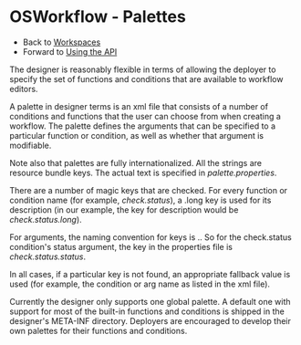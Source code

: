 # OSWorkflow - Palettes

* Back to [Workspaces](workspaces.md)
* Forward to [Using the API](using_the_api.md)

The designer is reasonably flexible in terms of allowing the deployer to specify the set of functions and conditions that are available to workflow editors.

A palette in designer terms is an xml file that consists of a number of conditions and functions that the user can choose from when creating a workflow. The palette defines the arguments that can be specified to a particular function or condition, as well as whether that argument is modifiable.

Note also that palettes are fully internationalized. All the strings are resource bundle keys. The actual text is specified in *palette.properties*.

There are a number of magic keys that are checked. For every function or condition name (for example, *check.status*), a .long key is used for its description (in our example, the key for description would be *check.status.long*).

For arguments, the naming convention for keys is <element name>.<arg name>. So for the check.status condition's status argument, the key in the properties file is *check.status.status*.

In all cases, if a particular key is not found, an appropriate fallback value is used (for example, the condition or arg name as listed in the xml file).

Currently the designer only supports one global palette. A default one with support for most of the built-in functions and conditions is shipped in the designer's META-INF directory. Deployers are encouraged to develop their own palettes for their functions and conditions.
